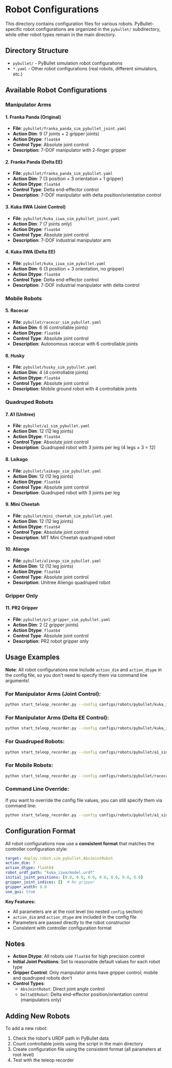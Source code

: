 # Robot Configurations

This directory contains configuration files for various robots. PyBullet-specific robot configurations are organized in the `pybullet/` subdirectory, while other robot types remain in the main directory.

## Directory Structure

- `pybullet/` - PyBullet simulation robot configurations
- `*.yaml` - Other robot configurations (real robots, different simulators, etc.)

## Available Robot Configurations

### Manipulator Arms

#### 1. Franka Panda (Original)
- **File**: `pybullet/franka_panda_sim_pybullet_joint.yaml`
- **Action Dim**: 9 (7 joints + 2 gripper joints)
- **Action Dtype**: `float64`
- **Control Type**: Absolute joint control
- **Description**: 7-DOF manipulator with 2-finger gripper

#### 2. Franka Panda (Delta EE)
- **File**: `pybullet/franka_panda_sim_pybullet.yaml`
- **Action Dim**: 7 (3 position + 3 orientation + 1 gripper)
- **Action Dtype**: `float64`
- **Control Type**: Delta end-effector control
- **Description**: 7-DOF manipulator with delta position/orientation control

#### 3. Kuka IIWA (Joint Control)
- **File**: `pybullet/kuka_iiwa_sim_pybullet_joint.yaml`
- **Action Dim**: 7 (7 joints only)
- **Action Dtype**: `float64`
- **Control Type**: Absolute joint control
- **Description**: 7-DOF industrial manipulator arm

#### 4. Kuka IIWA (Delta EE)
- **File**: `pybullet/kuka_iiwa_sim_pybullet.yaml`
- **Action Dim**: 6 (3 position + 3 orientation, no gripper)
- **Action Dtype**: `float64`
- **Control Type**: Delta end-effector control
- **Description**: 7-DOF industrial manipulator with delta control

### Mobile Robots

#### 5. Racecar
- **File**: `pybullet/racecar_sim_pybullet.yaml`
- **Action Dim**: 6 (6 controllable joints)
- **Action Dtype**: `float64`
- **Control Type**: Absolute joint control
- **Description**: Autonomous racecar with 6 controllable joints

#### 6. Husky
- **File**: `pybullet/husky_sim_pybullet.yaml`
- **Action Dim**: 4 (4 controllable joints)
- **Action Dtype**: `float64`
- **Control Type**: Absolute joint control
- **Description**: Mobile ground robot with 4 controllable joints

### Quadruped Robots

#### 7. A1 (Unitree)
- **File**: `pybullet/a1_sim_pybullet.yaml`
- **Action Dim**: 12 (12 leg joints)
- **Action Dtype**: `float64`
- **Control Type**: Absolute joint control
- **Description**: Quadruped robot with 3 joints per leg (4 legs × 3 = 12)

#### 8. Laikago
- **File**: `pybullet/laikago_sim_pybullet.yaml`
- **Action Dim**: 12 (12 leg joints)
- **Action Dtype**: `float64`
- **Control Type**: Absolute joint control
- **Description**: Quadruped robot with 3 joints per leg

#### 9. Mini Cheetah
- **File**: `pybullet/mini_cheetah_sim_pybullet.yaml`
- **Action Dim**: 12 (12 leg joints)
- **Action Dtype**: `float64`
- **Control Type**: Absolute joint control
- **Description**: MIT Mini Cheetah quadruped robot

#### 10. Aliengo
- **File**: `pybullet/aliengo_sim_pybullet.yaml`
- **Action Dim**: 12 (12 leg joints)
- **Action Dtype**: `float64`
- **Control Type**: Absolute joint control
- **Description**: Unitree Aliengo quadruped robot

### Gripper Only

#### 11. PR2 Gripper
- **File**: `pybullet/pr2_gripper_sim_pybullet.yaml`
- **Action Dim**: 2 (2 gripper joints)
- **Action Dtype**: `float64`
- **Control Type**: Absolute joint control
- **Description**: PR2 robot gripper only

## Usage Examples

**Note**: All robot configurations now include `action_dim` and `action_dtype` in the config file, so you don't need to specify them via command line arguments!

### For Manipulator Arms (Joint Control):
```bash
python start_teleop_recorder.py --config configs/robots/pybullet/kuka_iiwa_sim_pybullet_joint.yaml --shm_name tmp
```

### For Manipulator Arms (Delta EE Control):
```bash
python start_teleop_recorder.py --config configs/robots/pybullet/kuka_iiwa_sim_pybullet.yaml --shm_name tmp
```

### For Quadruped Robots:
```bash
python start_teleop_recorder.py --config configs/robots/pybullet/a1_sim_pybullet.yaml --shm_name tmp
```

### For Mobile Robots:
```bash
python start_teleop_recorder.py --config configs/robots/pybullet/racecar_sim_pybullet.yaml --shm_name tmp
```

### Command Line Override:
If you want to override the config file values, you can still specify them via command line:
```bash
python start_teleop_recorder.py --config configs/robots/pybullet/a1_sim_pybullet.yaml --action_dim 6 --action_dtype float32 --shm_name tmp
```

## Configuration Format

All robot configurations now use a **consistent format** that matches the controller configuration style:

```yaml
target: deploy.robot.sim_pybullet.AbsJointRobot
action_dim: 7
action_dtype: float64
robot_urdf_path: "kuka_iiwa/model.urdf"
initial_joint_positions: [0.0, 0.0, 0.0, 0.0, 0.0, 0.0, 0.0]
gripper_joint_indices: []  # No gripper
gripper_width: 0.0
use_gui: true
```

**Key Features:**
- All parameters are at the root level (no nested `config` section)
- `action_dim` and `action_dtype` are included in the config file
- Parameters are passed directly to the robot constructor
- Consistent with controller configuration format

## Notes

- **Action Dtype**: All robots use `float64` for high precision control
- **Initial Joint Positions**: Set to reasonable default values for each robot type
- **Gripper Control**: Only manipulator arms have gripper control; mobile and quadruped robots don't
- **Control Types**: 
  - `AbsJointRobot`: Direct joint angle control
  - `DeltaEERobot`: Delta end-effector position/orientation control (manipulators only)

## Adding New Robots

To add a new robot:
1. Check the robot's URDF path in PyBullet data
2. Count controllable joints using the script in the main directory
3. Create configuration file using the consistent format (all parameters at root level)
4. Test with the teleop recorder

